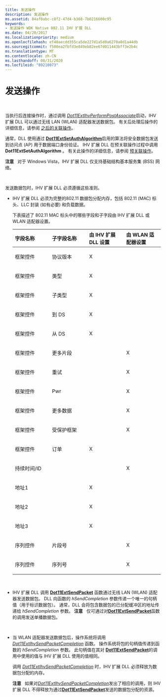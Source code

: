 ```yaml
---
title: 发送操作
description: 发送操作
ms.assetid: 84af0abc-c8f2-47d4-b368-7b0216600c95
keywords:
- 发送操作 WDK Native 802.11 IHV 扩展 DLL
ms.date: 04/20/2017
ms.localizationpriority: medium
ms.openlocfilehash: ef40aecdd355ca5de227d1a5d0a6270a0d1a44db
ms.sourcegitcommit: f500ea2fbfd3e849eb82ee67d011443bff3e2b4c
ms.translationtype: MT
ms.contentlocale: zh-CN
ms.lasthandoff: 08/31/2020
ms.locfileid: "89210073"
---
```

# <a name="send-operations"></a>发送操作




 

当执行后连接操作时，通过调用 [*Dot11ExtIhvPerformPostAssociate*](/windows-hardware/drivers/ddi/wlanihv/nc-wlanihv-dot11extihv_perform_post_associate)启动，IHV 扩展 DLL 可以通过无线 LAN (WLAN) 适配器发送数据包。 有关后处理后操作的详细信息，请参阅 [之后的关联操作](post-association-operations.md)。

通常，DLL 使用通过 [**Dot11ExtSetAuthAlgorithm**](/windows-hardware/drivers/ddi/wlanihv/nc-wlanihv-dot11ext_set_auth_algorithm)启用的算法将安全数据包发送到访问点 (AP) 用于数据端口身份验证。 IHV 扩展 DLL 在预关联操作过程中调用 **Dot11ExtSetAuthAlgorithm** 。 有关此操作的详细信息，请参阅 [预关联操作](pre-association-operations.md)。

**注意**   对于 Windows Vista，IHV 扩展 DLL 仅支持基础结构基本服务集 (BSS) 网络。

 

发送数据包时，IHV 扩展 DLL 必须遵循这些准则。

-   IHV 扩展 DLL 必须为完整的802.11 数据包分配内存，包括 802.11 (MAC) 标头、LLC 封装 (如有必要) 和负载数据。

    下表描述了 802.11 MAC 标头中的哪些字段和子字段由 IHV 扩展 DLL 或 WLAN 适配器设置。

    <table>
    <colgroup>
    <col width="25%" />
    <col width="25%" />
    <col width="25%" />
    <col width="25%" />
    </colgroup>
    <thead>
    <tr class="header">
    <th align="left">字段名称</th>
    <th align="left">子字段名称</th>
    <th align="left">由 IHV 扩展 DLL 设置</th>
    <th align="left">由 WLAN 适配器设置</th>
    </tr>
    </thead>
    <tbody>
    <tr class="odd">
    <td align="left"><p>框架控件</p></td>
    <td align="left"><p>协议版本</p></td>
    <td align="left"><p>X</p></td>
    <td align="left"></td>
    </tr>
    <tr class="even">
    <td align="left"><p>框架控件</p></td>
    <td align="left"><p>类型</p></td>
    <td align="left"><p>X</p></td>
    <td align="left"></td>
    </tr>
    <tr class="odd">
    <td align="left"><p>框架控件</p></td>
    <td align="left"><p>子类型</p></td>
    <td align="left"><p>X</p></td>
    <td align="left"></td>
    </tr>
    <tr class="even">
    <td align="left"><p>框架控件</p></td>
    <td align="left"><p>到 DS</p></td>
    <td align="left"><p>X</p></td>
    <td align="left"></td>
    </tr>
    <tr class="odd">
    <td align="left"><p>框架控件</p></td>
    <td align="left"><p>从 DS</p></td>
    <td align="left"><p>X</p></td>
    <td align="left"></td>
    </tr>
    <tr class="even">
    <td align="left"><p>框架控件</p></td>
    <td align="left"><p>更多片段</p></td>
    <td align="left"></td>
    <td align="left"><p>X</p></td>
    </tr>
    <tr class="odd">
    <td align="left"><p>框架控件</p></td>
    <td align="left"><p>重试</p></td>
    <td align="left"></td>
    <td align="left"><p>X</p></td>
    </tr>
    <tr class="even">
    <td align="left"><p>框架控件</p></td>
    <td align="left"><p>Pwr</p></td>
    <td align="left"></td>
    <td align="left"><p>X</p></td>
    </tr>
    <tr class="odd">
    <td align="left"><p>框架控件</p></td>
    <td align="left"><p>更多数据</p></td>
    <td align="left"></td>
    <td align="left"><p>X</p></td>
    </tr>
    <tr class="even">
    <td align="left"><p>框架控件</p></td>
    <td align="left"><p>受保护框架</p></td>
    <td align="left"></td>
    <td align="left"><p>X</p></td>
    </tr>
    <tr class="odd">
    <td align="left"><p>框架控件</p></td>
    <td align="left"><p>订单</p></td>
    <td align="left"><p>X</p></td>
    <td align="left"></td>
    </tr>
    <tr class="even">
    <td align="left"><p>持续时间/ID</p></td>
    <td align="left"></td>
    <td align="left"></td>
    <td align="left"><p>X</p></td>
    </tr>
    <tr class="odd">
    <td align="left"><p>地址1</p></td>
    <td align="left"></td>
    <td align="left"><p>X</p></td>
    <td align="left"></td>
    </tr>
    <tr class="even">
    <td align="left"><p>地址2</p></td>
    <td align="left"></td>
    <td align="left"><p>X</p></td>
    <td align="left"></td>
    </tr>
    <tr class="odd">
    <td align="left"><p>地址3</p></td>
    <td align="left"></td>
    <td align="left"><p>X</p></td>
    <td align="left"></td>
    </tr>
    <tr class="even">
    <td align="left"><p>序列控件</p></td>
    <td align="left"><p>片段号</p></td>
    <td align="left"></td>
    <td align="left"><p>X</p></td>
    </tr>
    <tr class="odd">
    <td align="left"><p>序列控件</p></td>
    <td align="left"><p>序列号</p></td>
    <td align="left"></td>
    <td align="left"><p>X</p></td>
    </tr>
    </tbody>
    </table>

     

-   IHV 扩展 DLL 调用 [**Dot11ExtSendPacket**](/windows-hardware/drivers/ddi/wlanihv/nc-wlanihv-dot11ext_send_packet) 函数通过无线 LAN (WLAN) 适配器发送数据包。 DLL 向函数的 *hSendCompletion* 参数传递一个唯一的句柄值（用于标识数据包）。 通常，DLL 会将包含数据包的已分配缓冲区的地址传递给 *hSendCompletion* 参数。
    **注意**   仅可通过对[**Dot11ExtSendPacket**](/windows-hardware/drivers/ddi/wlanihv/nc-wlanihv-dot11ext_send_packet)函数的调用发送单播数据包。

     

-   当 WLAN 适配器发送数据包后，操作系统将调用 [*Dot11ExtIhvSendPacketCompletion*](/windows-hardware/drivers/ddi/wlanihv/nc-wlanihv-dot11extihv_send_packet_completion) 函数。 操作系统将包的句柄值传递到函数的 *hSendCompletion* 参数。 此句柄值在其对 [**Dot11ExtSendPacket**](/windows-hardware/drivers/ddi/wlanihv/nc-wlanihv-dot11ext_send_packet)的调用中使用的值与 IHV 扩展 DLL 使用的值相同。

    调用 [*Dot11ExtIhvSendPacketCompletion*](/windows-hardware/drivers/ddi/wlanihv/nc-wlanihv-dot11extihv_send_packet_completion) 时，IHV 扩展 DLL 必须释放为数据包分配的内存。

    **注意**   如果对[*Dot11ExtIhvSendPacketCompletion*](/windows-hardware/drivers/ddi/wlanihv/nc-wlanihv-dot11extihv_send_packet_completion)发出了相应的调用，则 IHV 扩展 DLL 不得释放为通过[**Dot11ExtSendPacket**](/windows-hardware/drivers/ddi/wlanihv/nc-wlanihv-dot11ext_send_packet)发送的数据包分配的资源。

     

 

 